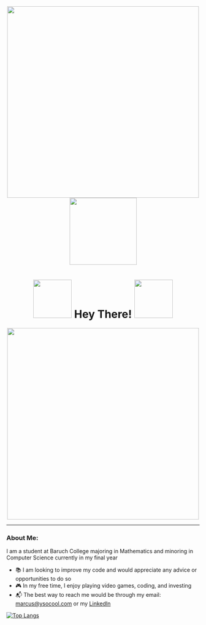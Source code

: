 <div id="header" align="center">
  <img src="https://media.giphy.com/media/k0ijJhqrUP4T2EvmJ1/giphy.gif" width="500"/>
</div>

<div id="badges", align = "center">
  <a href = "https://www.linkedin.com/in/marcus-lau-2a904918b/">
  <img src="https://img.shields.io/badge/LinkedIn-blue?logo=linkedin&logoColor=white" width="175"/>
  </a>
 </div>
 
<h1 align = "center">
  <img src="https://media.giphy.com/media/Wj7lNjMNDxSmc/giphy.gif" width="100"/>
  Hey There!
  <img src="https://media.giphy.com/media/Wj7lNjMNDxSmc/giphy.gif" width="100"/>
</h1>

<div id="header" align="center">
  <img src="https://media.giphy.com/media/JIX9t2j0ZTN9S/giphy.gif" width="500"/>
</div>

---
### About Me:

I am a student at Baruch College majoring in Mathematics and minoring in Computer Science currently in my final year

- 📚 I am looking to improve my code and would appreciate any advice or opportunities to do so
- 🎮 In my free time, I enjoy playing video games, coding, and investing
- 📬 The best way to reach me would be through my email: marcus@ysocool.com or my [LinkedIn](https://www.linkedin.com/in/marcus-lau-2a904918b/)

[![Top Langs](https://github-readme-stats.vercel.app/api/top-langs/?username=BabyDinos)](https://github.com/anuraghazra/github-readme-stats)
